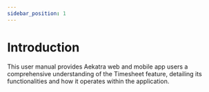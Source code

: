 ```yaml
---
sidebar_position: 1
---
```


# Introduction

This user manual provides Aekatra web and mobile app users a comprehensive understanding of
the Timesheet feature, detailing its functionalities and how it operates within the application.
